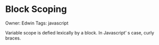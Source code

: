 # Block Scoping

Owner: Edwin
Tags: javascript

Variable scope is defied lexically by a block. In Javascript’ s case, curly braces.
